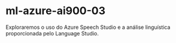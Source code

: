 # ml-azure-ai900-03
Exploraremos o uso do Azure Speech Studio e a análise linguística proporcionada pelo Language Studio. 
